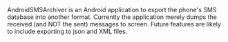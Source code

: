 AndroidSMSArchiver is an Android application to export the phone's SMS database into another format. Currently the application merely dumps the received (and NOT the sent) messages to screen. Future features are likely to include exporting to json and XML files.
